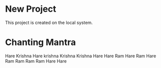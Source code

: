 # New Project

This project is created on the local system.

# Chanting Mantra
Hare Krishna Hare krishna Krishna Krishna Hare Hare Ram Hare Ram Hare Ram Ram Ram Ram Hare Hare
